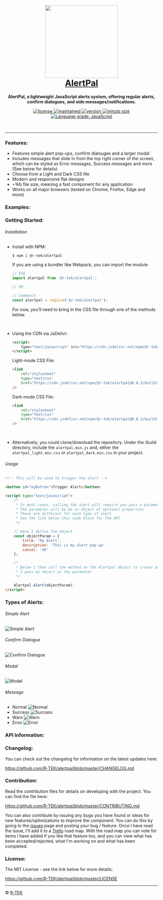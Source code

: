 <!-- TODO: Change links to the alertpal website not the color picker website -->
<h1 align="center" style="color: rgb(7, 128, 228)">
    <a href="https://r-tek.github.io/colr_pickr/" target="blank">
        <img height="240" src="./assets/img/interface_view.png"/>
        <br />
        <!-- TODO: Change color -->
        AlertPal
    </a>
</h1>

<p align="center">
    <b>AlertPal, a lightweight JavaScript alerts system, offering regular alerts, confirm dialogues, and side messages/notifications.</b>
</p>

<p align="center">
    <a href="https://github.com/R-TEK/alertpal/blob/master/LICENSE">
        <img src="https://badgen.net/github/license/R-TEK/alertpal?color=ff0000" alt="license" />
    </a>
    <a href="https://github.com/R-TEK/alertpal/graphs/contributors">
        <img src="https://badgen.net/badge/maintained/Yes?color=008c17" alt="maintained" />
    </a>
    <a href="https://www.npmjs.com/package/@r-tek/alertpal">
        <img src="https://badgen.net/npm/v/@r-tek/alertpal?color=7000c5" alt="version" />
    </a>
    <a href="https://bundlephobia.com/result?p=@r-tek/alertpal@0.0.2">
        <img src="https://badgen.net/bundlephobia/minzip/@r-tek/alertpal?color=158fcc" alt="minzip size" />
    </a>
    <a href="https://lgtm.com/projects/g/R-TEK/alertpal/context:javascript">
        <img alt="Language grade: JavaScript" src="https://img.shields.io/lgtm/grade/javascript/g/R-TEK/alertpal.svg?logo=lgtm&logoWidth=18" alt="lgtm code quality" />
    </a>
</p>

<br/>

---

### Features:

-   Features simple alert pop-ups, confirm dialouges and a larger modal
-   Includes messages that slide in from the top right corner of the screen, which can be styled as Error messages, Success messages and more (See below for details)
-   Choose from a Light and Dark CSS file
-   Modern and responsive flat designs
-   ~1kb file size, meaning a fast component for any application
-   Works on all major browsers (tested on Chrome, Firefox, Edge and more)

### Examples:

<!-- TODO: Add Examples -->

### Getting Started:

###### Installation

-   Install with NPM:

    ```shell
    $ npm i @r-tek/alertpal
    ```

    If you are using a bundler like Webpack, you can import the module:

    ```javascript
    // ES6
    import alertpal from '@r-tek/alertpal';

    // OR

    // CommonJs
    const alertpal = require('@r-tek/alertpal');
    ```

    For now, you'll need to bring in the CSS file through one of the methods below.

<br />

-   Using the CDN via JsDelivr:

    ```html
    <script>
    	type="text/javascript" src="https://cdn.jsdelivr.net/npm/@r-tek/alertpal@0.0.2/build/alertpal.min.js"
    </script>
    ```

    Light-mode CSS File:

    ```html
    <link
    	rel="stylesheet"
    	type="text/css"
    	href="https://cdn.jsdelivr.net/npm/@r-tek/alertpal@0.0.2/build/alertpal_light.min.css"
    />
    ```

    Dark-mode CSS File:

    ```html
    <link
    	rel="stylesheet"
    	type="text/css"
    	href="https://cdn.jsdelivr.net/npm/@r-tek/alertpal@0.0.2/build/alertpal_dark.min.css"
    />
    ```

<br />

-   Alternatively, you could clone/download the repository. Under the /build directory, include the `alertpal.min.js` and, either the `alertpal_light.min.css` or `alertpal_dark.min.css` in your project.

###### Usage

```html
<!-- This will be used to trigger the alert -->

<button id="myButton">Trigger Alert</button>

<script type="text/javascript">
	/*
	 * In most cases, calling the alert will require you pass a parameter
	 * The parameter will be be an object of optional properties
	 * These are different for each type of alert
	 * See the link below this code block for the API
	 */

	// Here I define the object
	const objectParam = {
	    title: 'My Alert',
	    description: 'This is my alert pop-up'
	    cancel: 'OK'
	};

	/*
	 * Below I then call the method on the Alertpal Object to create an alert
	 * I pass my object as the parameter
	 */

	Alertpal.alert(objectParam);
</script>
```

<!-- TODO: Add link to API Document -->

### Types of Alerts:

###### Simple Alert

![Simple Alert](./assets/img/simple_alert.png)

###### Confirm Dialogue

![Confirm Dialogue](./assets/img/confirm_dialogue.png)

###### Modal

![Modal](./assets/img/modal.png)

###### Message

-   Normal
    ![Normal](./assets/img/message_normal.png)
-   Success
    ![Success](./assets/img/message_success.png)
-   Warn
    ![Warn](./assets/img/message_warn.png)
-   Error
    ![Error](./assets/img/message_error.png)

### API Information:

<!-- TODO: Add API Information when the website is done -->

### Changelog:

You can check out the changelog for information on the latest updates here:

https://github.com/R-TEK/alertpal/blob/master/CHANGELOG.md

### Contribution:

Read the contribution files for details on developing with the project. You can find the file here:

https://github.com/R-TEK/alertpal/blob/master/CONTRIBUTING.md

You can also contribute by issuing any bugs you have found or ideas for new features/optimizations to improve the component. You can do this by going to the [issues](https://github.com/R-TEK/alertpal/issues) page and posting your bug / feature. Once I have read the issue, I'll add it to a [Trello](https://trello.com/b/LYLtyuFd) road map. With the road map you can vote for items I have added if you like that feature too, and you can view what has been accepted/rejected, what I'm working on and what has been completed.

### License:

The MIT License - see the link below for more details:

https://github.com/R-TEK/alertpal/blob/master/LICENSE

---

&copy; [R-TEK](https://github.com/R-TEK)
